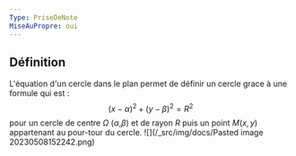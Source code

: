 ```yaml
---
Type: PriseDeNote
MiseAuPropre: oui
---
```


## Définition
L'équation d'un cercle dans le plan permet de définir un cercle grace à une formule qui est : 
$$
(x-\alpha)^2 + (y-\beta)^2 = R^2
$$
pour un cercle de centre $\Omega$ ($\alpha$,$\beta$) et de rayon $R$ puis un point $M(x,y)$ appartenant au pour-tour du cercle.
![](/_src/img/docs/Pasted image 20230508152242.png)